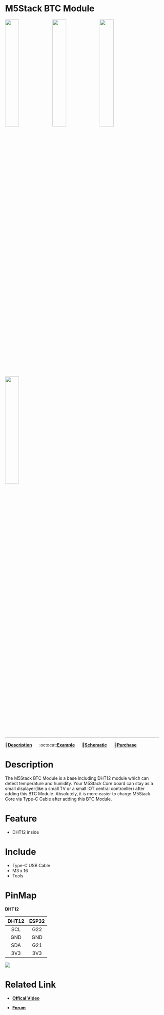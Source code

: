 # M5Stack BTC Module

<img src="assets/img/product_pics/module/module_btc_01.png" width="30%" height="30%"> <img src="assets/img/product_pics/module/module_btc_02.png" width="30%" height="30%"> <img src="assets/img/product_pics/module/module_btc_03.png" width="30%" height="30%"> <img src="assets/img/product_pics/module/module_btc_04.png" width="30%" height="30%">

<!-- <img src="assets/img/product_pics/module/module_btc_04.png" width="30%" height="30%"> -->

***

:memo:**[Description](#Description)**&nbsp;&nbsp;&nbsp;&nbsp;&nbsp;&nbsp;:octocat:**[Example](#Example)**&nbsp;&nbsp;&nbsp;&nbsp;&nbsp;&nbsp;:electric_plug:**[Schematic](#Schematic)**&nbsp;&nbsp;&nbsp;&nbsp;&nbsp;&nbsp;🛒**[Purchase](https://www.aliexpress.com/store/product/M5Stack-Official-Stock-Offer-GPS-Module-with-Internal-External-Antenna-MCX-Interface-IoT-Development-Board-for/3226069_32840757048.html?spm=2114.12010615.8148356.2.7c6c2743BZthY3)**

#  Description

The M5Stack BTC Module is a base including DHT12 module which can detect
temperature and humidity. Your M5Stack Core board can stay as a small
displayer(like a small TV or a small IOT central contronller) after
adding this BTC Module. Absolutely, it is more easier to charge M5Stack
Core via Type-C Cable after adding this BTC Module.

#  Feature

-  DHT12 inside

#  Include

-  Type-C USB Cable
-  M3 x 16
-  Tools

#  PinMap

**DHT12**

| DHT12        | ESP32      |
| :----------:  |:------------:|
| SCL          | G22 |
| GND          | GND |
| SDA          | G21 |
| 3V3          | 3V3 |

<img src="assets/img/product_pics/module/module_btc_dht12_pinmap.png">


#  Related Link

- **[Offical Video](https://www.youtube.com/channel/UCozgFVglWYQXbvTmGyS739w)**

- **[Forum](http://forum.m5stack.com/)**

